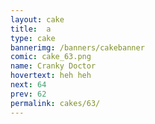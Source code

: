 ```yaml
---
layout: cake
title:  a
type: cake
bannerimg: /banners/cakebanner
comic: cake_63.png
name: Cranky Doctor
hovertext: heh heh
next: 64
prev: 62
permalink: cakes/63/
---
```

